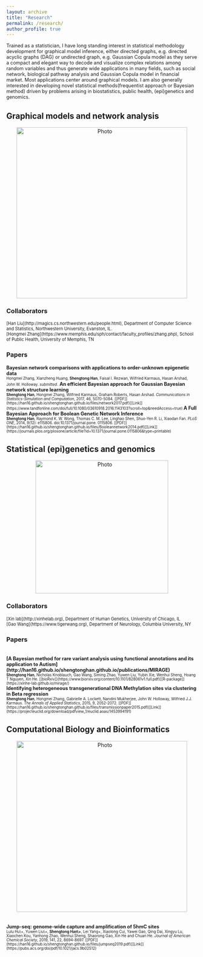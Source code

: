 ```yaml
---
layout: archive
title: "Research"
permalink: /research/
author_profile: true
---
```

<span style="font-size:0.9em;">
Trained as a statistician, I have long standing interest in statistical methodology development for graphical model inference, either directed graphs, e.g. directed acyclic graphs (DAG) or undirected graph, e.g. Gaussian Copula model  as they serve a compact and elegant way to decode and visualize complex relations among random variables and thus generate wide applications in many fields, such as social network, biological pathway analysis and Gaussian Copula model in financial market. Most applications center around graphical models. I am also generally interested in developing novel statistical methods(frequentist approach or Bayesian method) driven by problems arising in biostatistics, public health, (epi)genetics and genomics.</span>     


## Graphical models and network analysis 


<p align="center">
  <img src="https://han16.github.io/shengtonghan.github.io/images/network.png?raw=true" alt="Photo" style="width: 450px;"/> 
</p>

### Collaborators

<span style="font-size:0.8em;"> 
[Han Liu](http://magics.cs.northwestern.edu/people.html), Department of Computer Science and Statistics, Northwestern University, Evanston, IL.<br></span> 
<span style="font-size:0.8em;"> 
 [Hongmei Zhang](https://www.memphis.edu/sph/contact/faculty_profiles/zhang.php), School of Public Health, University of Memphis, TN<br> </span>

### Papers 

<span style="font-size:0.9em;"> 
<b>  Bayesian network comparisons with applications to order-unknown epigenetic data </b> <br></span>
<span style="font-size:0.7em;">
Hongmei Zhang, Xianzheng Huang, <b>Shengtong Han</b>, Faisal I. Rezwan, Wilfried Karmaus, Hasan Arshad, John W. Holloway.<i> submitted</i>.</span>

<span style="font-size:0.9em;"> 
<b>   An efficient Bayesian approach for Gaussian Bayesian network structure learning </b> <br></span> 
<span style="font-size:0.7em;">
<b>Shengtong Han</b>, Hongmei Zhang, Wilfried Karmaus, Graham Roberts, Hasan Arshad. <i>Communications in Statistics-Simulation and Computation</i>, 2017, 46, 5070-5084. [[PDF]](https://han16.github.io/shengtonghan.github.io/files/network2017.pdf)[[Link]](https://www.tandfonline.com/doi/full/10.1080/03610918.2016.1143103?scroll=top&needAccess=true) </span>

<span style="font-size:0.9em;"> 
<b>     A Full Bayesian Approach for Boolean Genetic Network Inference </b> <br></span> 
<span style="font-size:0.7em;">
<b>Shengtong Han</b>, Raymond K. W. Wong, Thomas C. M. Lee, Linghao Shen, Shuo-Yen R. Li, Xiaodan Fan. <i>PLoS ONE</i>, 2014, 9(12): e115806. doi:10.1371/journal.pone. 0115806. [[PDF]](https://han16.github.io/shengtonghan.github.io/files/Booleannetwork2014.pdf)[[Link]](https://journals.plos.org/plosone/article/file?id=10.1371/journal.pone.0115806&type=printable) </span> 


## Statistical (epi)genetics and genomics 

<p align="center">
  <img src="https://han16.github.io/shengtonghan.github.io/images/genetics.png?raw=true" alt="Photo" style="width: 350px;"/> 
</p>


### Collaborators

<span style="font-size:0.8em;"> 
[Xin lab](http://xinhelab.org), Department of Human Genetics, University of Chicago, IL<br> </span> 
<span style="font-size:0.8em;">   
[Gao Wang](https://www.tigerwang.org), Department of Neurology, Columbia University, NY <br> </span>

### Papers

<br>
<span style="font-size:0.9em;">
<b>[A Bayesian method for rare variant analysis using functional annotations and its application to Autism](http://han16.github.io/shengtonghan.github.io/publications/MIRAGE)  </b> <br> </span>
<span style="font-size:0.7em;">
 <b>Shengtong Han</b>, Nicholas Knoblauch, Gao Wang, Siming Zhao, Yuwen Liu, Yubin Xie, Wenhui Sheng, Hoang T Nguyen, Xin He. 
[[bioRxiv]](https://www.biorxiv.org/content/10.1101/828061v1.full.pdf)[[R-package]](https://xinhe-lab.github.io/mirage/)
</span>
  
<br>
<span style="font-size:0.9em;"> 
<b>    Identifying heterogeneous transgenerational DNA Methylation sites via clustering in Beta regression </b> <br></span> 
<span style="font-size:0.7em;">
<b>Shengtong Han</b>, Hongmei Zhang, Gabrielle A. Lockett, Nandini Mukherjee, John W. Holloway, Wilfried J.J. Karmaus. <i>The Annals of Applied Statistics</i>, 2015, 9, 2052-2072. [[PDF]](https://han16.github.io/shengtonghan.github.io/files/transmissionpaper2015.pdf)[[Link]](https://projecteuclid.org/download/pdfview_1/euclid.aoas/1453994191) </span> 



## Computational Biology and Bioinformatics

<p align="center">
  <img src="https://han16.github.io/shengtonghan.github.io/images/bioinformatics.png?raw=true" alt="Photo" style="width: 450px;"/> 
</p>

<br>
<span style="font-size:0.9em;"> 
 <b> Jump-seq: genome-wide capture and amplification of 5hmC sites </b> <br></span> 
<span style="font-size:0.7em;">
Lulu Hu\+, Yuwen Liu\+, <b>Shengtong Han\+</b>, Lei Yang+, Xiaolong Cui, Yawei Gao, Qing Dai, Xingyu Lu, Xiaochen Kou, Yanhong Zhao, Wenhui Sheng, Shaorong Gao, Xin He and Chuan He. <i>Journal of American Chemical Society</i>, 2019, 141, 22, 8694-8697. [[PDF]](https://han16.github.io/shengtonghan.github.io/files/jumpseq2019.pdf)[[Link]](https://pubs.acs.org/doi/pdf/10.1021/jacs.9b02512) </span> 
